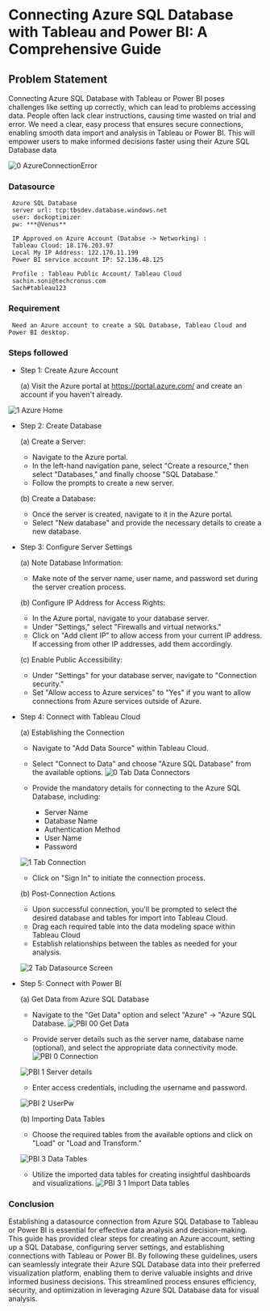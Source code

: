 # Connecting Azure SQL Database with Tableau and Power BI: A Comprehensive Guide


## Problem Statement

Connecting Azure SQL Database with Tableau or Power BI poses challenges like setting up correctly, which can lead to problems accessing data. People often lack clear instructions, causing time wasted on trial and error. We need a clear, easy process that ensures secure connections, enabling smooth data import and analysis in Tableau or Power BI. This will empower users to make informed decisions faster using their Azure SQL Database data

![0 AzureConnectionError](https://github.com/Soni-Sachin-94240/MS-Fabric-Extract-and-Load-from-External-API/assets/132342151/d98059f0-4aa4-4559-8069-e80c9879424f)


### Datasource
     Azure SQL Database
     server url: tcp:tbsdev.database.windows.net
     user: dockoptimizer
     pw: ***@Venus**
     
     IP Approved on Azure Account (Databse -> Networking) :
     Tableau Cloud: 18.176.203.97
     Local My IP Address: 122.170.11.199
     Power BI service account IP: 52.136.48.125
     
     Profile : Tableau Public Account/ Tableau Cloud
     sachin.soni@techcronus.com
     Sach#tableau123

### Requirement
     Need an Azure account to create a SQL Database, Tableau Cloud and Power BI desktop.
     





### Steps followed 

- Step 1: Create Azure Account

     (a) Visit the Azure portal at https://portal.azure.com/ and create an account if you haven't already.

![1 Azure Home](https://github.com/Soni-Sachin-94240/MS-Fabric-Extract-and-Load-from-External-API/assets/132342151/10083a55-8493-41f3-a227-18fdf32b1cc2)


- Step 2: Create Database
     
     (a) Create a Server:
     
     - Navigate to the Azure portal.
     - In the left-hand navigation pane, select "Create a resource," then select "Databases," and finally choose "SQL Database."
     - Follow the prompts to create a new server.

     (b) Create a Database:
     
     - Once the server is created, navigate to it in the Azure portal.
     - Select "New database" and provide the necessary details to create a new database.


- Step 3: Configure Server Settings

     (a) Note Database Information:
     - Make note of the server name, user name, and password set during the server creation process.



     (b) Configure IP Address for Access Rights:
     - In the Azure portal, navigate to your database server.
     - Under "Settings," select "Firewalls and virtual networks."
     - Click on "Add client IP" to allow access from your current IP address. If accessing from other IP addresses, add them accordingly.
     
     (c) Enable Public Accessibility:
     - Under "Settings" for your database server, navigate to "Connection security."
     - Set "Allow access to Azure services" to "Yes" if you want to allow connections from Azure services outside of Azure.



- Step 4: Connect with Tableau Cloud
     
     (a) Establishing the Connection
     - Navigate to "Add Data Source" within Tableau Cloud.
     - Select "Connect to Data" and choose "Azure SQL Database" from the available options.
     ![0 Tab Data Connectors](https://github.com/Soni-Sachin-94240/MS-Fabric-Extract-and-Load-from-External-API/assets/132342151/ff0ce4f2-2c67-400b-9235-31667f843064)

     - Provide the mandatory details for connecting to the Azure SQL Database, including:
          - Server Name
          - Database Name
          - Authentication Method
          - User Name
          - Password
     
     ![1 Tab Connection](https://github.com/Soni-Sachin-94240/MS-Fabric-Extract-and-Load-from-External-API/assets/132342151/e0459462-1b43-4d8a-bba1-dfe2cdd77da0)

     - Click on "Sign In" to initiate the connection process.



     
     (b) Post-Connection Actions
     - Upon successful connection, you'll be prompted to select the desired database and tables for import into Tableau Cloud.
     - Drag each required table into the data modeling space within Tableau Cloud
     - Establish relationships between the tables as needed for your analysis.

     ![2 Tab Datasource Screen](https://github.com/Soni-Sachin-94240/MS-Fabric-Extract-and-Load-from-External-API/assets/132342151/1fc35e4a-2e5c-4a37-8a7d-794227c21158)

- Step 5: Connect with Power BI
     
     (a) Get Data from Azure SQL Database
     - Navigate to the "Get Data" option and select "Azure" -> "Azure SQL Database.
     ![PBI 00 Get Data ](https://github.com/Soni-Sachin-94240/MS-Fabric-Extract-and-Load-from-External-API/assets/132342151/06820edf-4fa5-499c-aaf4-80c4792bb69d)

     - Provide server details such as the server name, database name (optional), and select the appropriate data connectivity mode.
     ![PBI 0 Connection](https://github.com/Soni-Sachin-94240/MS-Fabric-Extract-and-Load-from-External-API/assets/132342151/34f4c8ba-04b7-4eef-afff-288d41dade29)

     ![PBI 1 Server details](https://github.com/Soni-Sachin-94240/MS-Fabric-Extract-and-Load-from-External-API/assets/132342151/8ee33c00-a09d-4bc5-b047-c32dba9b6759)


     - Enter access credentials, including the username and password.

     ![PBI 2 UserPw ](https://github.com/Soni-Sachin-94240/MS-Fabric-Extract-and-Load-from-External-API/assets/132342151/47944f87-7e54-424d-a5a3-82e7ce1b397c)


     (b) Importing Data Tables
     - Choose the required tables from the available options and click on "Load" or "Load and Transform."

     ![PBI 3 Data Tables](https://github.com/Soni-Sachin-94240/MS-Fabric-Extract-and-Load-from-External-API/assets/132342151/3f261c85-bd20-4e4c-8a6e-59230a7662f0)



     - Utilize the imported data tables for creating insightful dashboards and visualizations.
     ![PBI 3 1 Import Data tables](https://github.com/Soni-Sachin-94240/MS-Fabric-Extract-and-Load-from-External-API/assets/132342151/4616dbfc-222c-4284-9703-999b4af17682)



### Conclusion

Establishing a datasource connection from Azure SQL Database to Tableau or Power BI is essential for effective data analysis and decision-making. This guide has provided clear steps for creating an Azure account, setting up a SQL Database, configuring server settings, and establishing connections with Tableau or Power BI. By following these guidelines, users can seamlessly integrate their Azure SQL Database data into their preferred visualization platform, enabling them to derive valuable insights and drive informed business decisions. This streamlined process ensures efficiency, security, and optimization in leveraging Azure SQL Database data for visual analysis.
